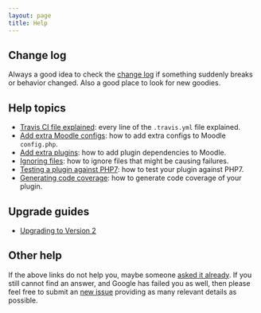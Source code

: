 ```yaml
---
layout: page
title: Help
---
```


## Change log

Always a good idea to check the [change log](CHANGELOG.md) if something suddenly breaks or behavior
changed.  Also a good place to look for new goodies.

## Help topics

* [Travis CI file explained](TravisFileExplained.html): every line of the `.travis.yml` file explained.
* [Add extra Moodle configs](AddExtraConfig.html): how to add extra configs to Moodle `config.php`.
* [Add extra plugins](AddExtraPlugins.html): how to add plugin dependencies to Moodle.
* [Ignoring files](IgnoringFiles.html): how to ignore files that might be causing failures.
* [Testing a plugin against PHP7](PHP7.html): how to test your plugin against PHP7.
* [Generating code coverage](CodeCoverage.html): how to generate code coverage of your plugin.

## Upgrade guides

* [Upgrading to Version 2](UPGRADE-2.0.md)


## Other help

If the above links do not help you, maybe someone
[asked it already](https://github.com/moodlerooms/moodle-plugin-ci/issues?q=is%3Aissue%20label%3Aquestion).
If you still cannot find an answer, and Google has failed you as well, then please feel free
to submit an [new issue](https://github.com/moodlerooms/moodle-plugin-ci/issues/new) providing
as many relevant details as possible.
